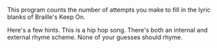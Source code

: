 This program counts the number of attempts you make to fill in the lyric blanks of Braille's Keep On. 

Here's a few hints. This is a hip hop song. There's both an internal and external rhyme scheme. None of your guesses should rhyme.